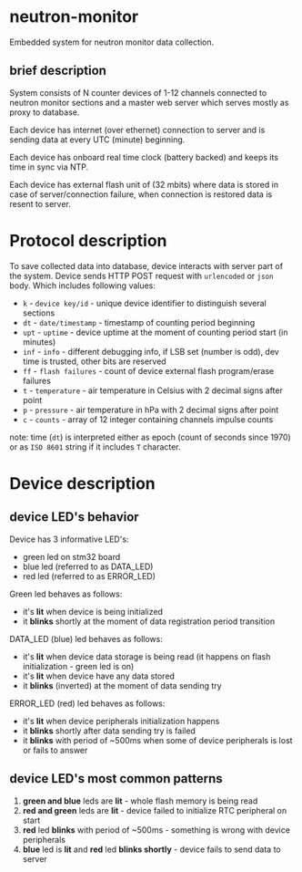 # neutron-monitor
Embedded system for neutron monitor data collection.

## brief description

System consists of N counter devices of 1-12 channels connected to neutron monitor sections and a master web server which serves mostly as proxy to database.

Each device has internet (over ethernet) connection to server and is sending data at every UTC (minute) beginning.

Each device has onboard real time clock (battery backed) and keeps its time in sync via NTP.

Each device has external flash unit of (32 mbits) where data is stored in case of server/connection failure, when connection is restored data is resent to server.

# Protocol description

To save collected data into database, device interacts with server part of the system.
Device sends HTTP POST request with `urlencoded` or `json` body. Which includes following values:
+ `k` - `device key/id` - unique device identifier to distinguish several sections
+ `dt` - `date/timestamp` - timestamp of counting period beginning
+ `upt` - `uptime` - device uptime at the moment of counting period start (in minutes)
+ `inf` - `info` - different debugging info, if LSB set (number is odd), dev time is trusted, other bits are reserved
+ `ff` - `flash failures` - count of device external flash program/erase failures
+ `t` - `temperature` - air temperature in Celsius with 2 decimal signs after point
+ `p` - `pressure` - air temperature in hPa with 2 decimal signs after point
+ `c` - `counts` - array of 12 integer containing channels impulse counts

note: time (`dt`) is interpreted either as epoch (count of seconds since 1970) or as `ISO 8601` string if it includes `T` character.

# Device description

## device LED's behavior

Device has 3 informative LED's:
- green led on stm32 board
- blue led (referred to as DATA_LED)
- red led (referred to as ERROR_LED)

Green led behaves as follows:
- it's **lit** when device is being initialized
- it **blinks** shortly at the moment of data registration period transition

DATA_LED (blue) led behaves as follows:
- it's **lit** when device data storage is being read (it happens on flash initialization - green led is on)
- it's **lit** when device have any data stored
- it **blinks** (inverted) at the moment of data sending try

ERROR_LED (red)  led behaves as follows:
- it's **lit** when device peripherals initialization happens
- it **blinks** shortly after data sending try is failed
- it **blinks** with period of ~500ms when some of device peripherals is lost or fails to answer

## device LED's most common patterns
1. **green and blue** leds are **lit** - whole flash memory is being read
2. **red and green** leds are **lit** - device failed to initialize RTC peripheral on start
3. **red** led **blinks** with period of ~500ms - something is wrong with device peripherals
4. **blue** led is **lit** and **red** led **blinks shortly** -
device fails to send data to server
